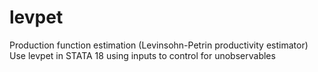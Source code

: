 # levpet
Production function estimation (Levinsohn-Petrin productivity estimator) Use levpet in STATA 18 using inputs to control for unobservables
